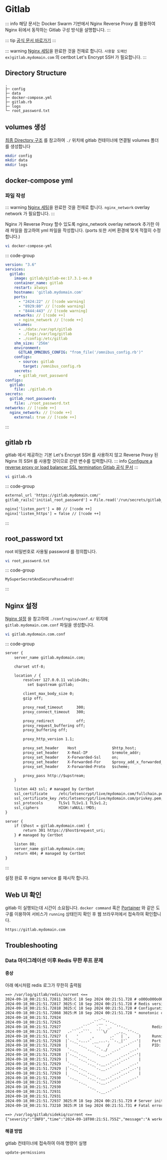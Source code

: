 # Gitlab 

::: info
해당 문서는 Docker Swarm 기반에서 Nginx Reverse Proxy 를 활용하여 Nginx 뒤에서 동작하는 Gitlab 구성 방식을 설명합니다.
:::

::: tip
[공식 문서 바로가기](https://docs.gitlab.com/ee/install/docker/installation.html#install-gitlab-using-docker-swarm-mode)
:::

::: warning
[Nginx 세팅](./nginx.md)을 완료한 것을 전재로 합니다. `사용할 도메인 ex)gitlab.mydomain.com` 의 certbot Let's Encrypt SSH 가 필요합니다.
:::

## Directory Structure

```
.
├─ config
├─ data
├─ docker-compose.yml
├─ gitlab.rb
├─ logs
└─ root_password.txt
```

## volumes 생성
[최종 Directory 구조](#directory-structure) 를 참고하여 `./` 위치에 gitlab 컨테이너에 연결될 volumes 폴더를 생성합니다
``` bash
mkdir config
mkdir data
mkdir logs
```

## docker-compose yml
### 파일 작성
::: warning
[Nginx 세팅](./nginx.md)을 완료한 것을 전재로 합니다. `nginx_network` overlay network 가 필요합니다.
:::

Nginx 가 Reverse Proxy 할수 있도록 nginx_network overlay network 추가한 아래 파일을 참고하여 yml 파일을 작성합니다. (ports 또한 서버 환경에 맞게 적절히 수정합니다.)

``` bash
vi docker-compose-yml
```

::: code-group
``` yml [docker-compose.yml]
version: "3.6"
services:
  gitlab:
    image: gitlab/gitlab-ee:17.3.1-ee.0
    container_name: gitlab
    restart: always
    hostname: 'gitlab.mydomain.com'
    ports:
      - "2424:22" // [!code warning]
      - "8929:80" // [!code warning]
      - "8444:443" // [!code warning]
    networks: // [!code ++]
      - nginx_network // [!code ++]
    volumes:
      - ./data:/var/opt/gitlab
      - ./logs:/var/log/gitlab
      - ./config:/etc/gitlab
    shm_size: '256m'
    environment:
      GITLAB_OMNIBUS_CONFIG: "from_file('/omnibus_config.rb')"
    configs:
      - source: gitlab
        target: /omnibus_config.rb
    secrets:
      - gitlab_root_password
configs:
  gitlab:
    file: ./gitlab.rb
secrets:
  gitlab_root_password:
    file: ./root_password.txt
networks: // [!code ++]
  nginx_network: // [!code ++]
    external: true // [!code ++]
```
:::

## gitlab rb
gitlab 에서 제공하는 기본 Let's Encrypt SSH 를 사용하지 않고 Reverse Proxy 된 Nginx 의 SSH 를 사용할 것이므로 관련 변수를 입력합니다.
::: info
[Configure a reverse proxy or load balancer SSL termination Gitlab 공식 문서](https://docs.gitlab.com/omnibus/settings/ssl/index.html#configure-a-reverse-proxy-or-load-balancer-ssl-termination)
:::

``` bash
vi gitlab.rb
```

::: code-group
``` txt [gitlab.rb]
external_url 'https://gitlab.mydomain.com/'
gitlab_rails['initial_root_password'] = File.read('/run/secrets/gitlab_root_password').gsub("\n", "")

nginx['listen_port'] = 80 // [!code ++]
nginx['listen_https'] = false // [!code ++]
```
:::

## root_password txt
root 비밀번호로 사용될 password 를 정의합니다.

``` bash
vi root_password.txt
```

::: code-group
``` txt [root_password.txt]
MySuperSecretAndSecurePassw0rd!
```
:::

## Nginx 설정
[Nginx 설정](./nginx.md#directory-structure) 을 참고하여 `./conf/nginx/conf.d/` 위치에 `gitlab.mydomain.com.conf` 파일을 생성합니다.

``` bash
vi gitlab.mydomain.com.conf
```

::: code-group
``` txt [gitlab.mydomain.com.conf]
server {
    server_name gitlab.mydomain.com;

    charset utf-8;

    location / {
        resolver 127.0.0.11 valid=10s;
    	  set $upstream gitlab;

        client_max_body_size 0;
        gzip off;

        proxy_read_timeout      300;
        proxy_connect_timeout   300;

        proxy_redirect          off;
        proxy_request_buffering off;
        proxy_buffering off;

        proxy_http_version 1.1;

        proxy_set_header    Host                $http_host;
        proxy_set_header    X-Real-IP           $remote_addr;
        proxy_set_header    X-Forwarded-Ssl     on;
        proxy_set_header    X-Forwarded-For     $proxy_add_x_forwarded_for;
        proxy_set_header    X-Forwarded-Proto   $scheme;

    	proxy_pass http://$upstream;
    }

    listen 443 ssl; # managed by Certbot
    ssl_certificate     /etc/letsencrypt/live/mydomain.com/fullchain.pem; # managed by Certbot
    ssl_certificate_key /etc/letsencrypt/live/mydomain.com/privkey.pem; # managed by Certbot
    ssl_protocols       TLSv1 TLSv1.1 TLSv1.2;
    ssl_ciphers         HIGH:!aNULL:!MD5;
}

server {
    if ($host = gitlab.mydomain.com) {
        return 301 https://$host$request_uri;
    } # managed by Certbot

    listen 80;
    server_name gitlab.mydomain.com;
    return 404; # managed by Certbot
}
```
:::

설정 완료 후 nignx service 를 재시작 합니다.

## Web UI 확인
gitlab 이 실행되는데 시간이 소요됩니다. `docker command` 혹은 [Portainer](./portainer.md) 와 같은 도구를 이용하여 서비스가 `running` 상태인지 확인 후 웹 브라우저에서 접속하여 확인합니다.

``` txt
https://gitlab.mydomain.com
```

## Troubleshooting
### Data 마이그레이션 이후 Redis 무한 루프 문제
#### 증상
아래 예시처럼 redis 로그가 무한히 출력됨
``` txt
==> /var/log/gitlab/redis/current <==
2024-09-18_00:21:51.72811 3025:C 18 Sep 2024 00:21:51.728 # oO0OoO0OoO0Oo Redis is starting oO0OoO0OoO0Oo
2024-09-18_00:21:51.72817 3025:C 18 Sep 2024 00:21:51.728 # Redis version=7.0.15, bits=64, commit=f35f36a2, modified=1, pid=3025, just started
2024-09-18_00:21:51.72818 3025:C 18 Sep 2024 00:21:51.728 # Configuration loaded
2024-09-18_00:21:51.72868 3025:M 18 Sep 2024 00:21:51.728 * monotonic clock: POSIX clock_gettime
2024-09-18_00:21:51.72924                 _._                                                  
2024-09-18_00:21:51.72925            _.-``__ ''-._                                             
2024-09-18_00:21:51.72927       _.-``    `.  `_.  ''-._           Redis 7.0.15 (f35f36a2/1) 64 bit
2024-09-18_00:21:51.72927   .-`` .-```.  ```\/    _.,_ ''-._                                  
2024-09-18_00:21:51.72927  (    '      ,       .-`  | `,    )     Running in standalone mode
2024-09-18_00:21:51.72928  |`-._`-...-` __...-.``-._|'` _.-'|     Port: 0
2024-09-18_00:21:51.72928  |    `-._   `._    /     _.-'    |     PID: 3025
2024-09-18_00:21:51.72928   `-._    `-._  `-./  _.-'    _.-'                                   
2024-09-18_00:21:51.72928  |`-._`-._    `-.__.-'    _.-'_.-'|                                  
2024-09-18_00:21:51.72929  |    `-._`-._        _.-'_.-'    |           https://redis.io       
2024-09-18_00:21:51.72929   `-._    `-._`-.__.-'_.-'    _.-'                                   
2024-09-18_00:21:51.72929  |`-._`-._    `-.__.-'    _.-'_.-'|                                  
2024-09-18_00:21:51.72929  |    `-._`-._        _.-'_.-'    |                                  
2024-09-18_00:21:51.72930   `-._    `-._`-.__.-'_.-'    _.-'                                   
2024-09-18_00:21:51.72930       `-._    `-.__.-'    _.-'                                       
2024-09-18_00:21:51.72930           `-._        _.-'                                           
2024-09-18_00:21:51.72931               `-.__.-'                                               
2024-09-18_00:21:51.72931 
2024-09-18_00:21:51.72937 3025:M 18 Sep 2024 00:21:51.729 # Server initialized
2024-09-18_00:21:51.73210 3025:M 18 Sep 2024 00:21:51.731 # Fatal error loading the DB: Permission denied. Exiting.

==> /var/log/gitlab/sidekiq/current <==
{"severity":"INFO","time":"2024-09-18T00:21:51.755Z","message":"A worker terminated, shutting down the cluster"}
```

#### 해결 방법
gitlab 컨테이너에 접속하여 아래 명령어 실행
``` bash
update-permissions
```